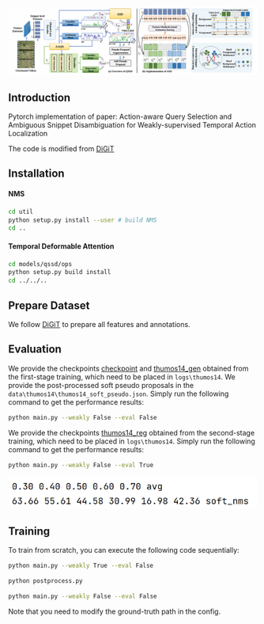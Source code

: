 ![QSSD](./assets/model.png)

## Introduction
Pytorch implementation of paper:
Action-aware Query Selection and Ambiguous Snippet Disambiguation for Weakly-supervised Temporal Action Localization

The code is modified from [DiGiT](https://github.com/Dotori-HJ/DiGIT)

## Installation
#### NMS
```bash
cd util
python setup.py install --user # build NMS
cd ..
```

#### Temporal Deformable Attention
```bash
cd models/qssd/ops
python setup.py build install
cd ../../..
```

## Prepare Dataset
We follow [DiGiT](https://github.com/Dotori-HJ/DiGIT) to prepare all features and annotations.


## Evaluation
We provide the checkpoints [checkpoint](https://drive.google.com/file/d/1-Kmcl56_OHcn6eMZjwuXVQszT8Rz4WGs/view?usp=drive_link) and [thumos14_gen](https://drive.google.com/file/d/19-OaAwZ6VgoUElaE5qm8DqJvllvRP8LX/view?usp=drive_link) obtained from the first-stage training, which need to be placed in ```logs\thumos14```.
We provide the post-processed soft pseudo proposals in the ```data\thumos14\thumos14_soft_pseudo.json```. Simply run the following command to get the performance results:
```bash
python main.py --weakly False --eval False
```

We provide the checkpoints [thumos14_reg](https://drive.google.com/file/d/1oirYSgsQWnvdTWF4ub4pkTb6RGQsj30K/view?usp=drive_link) obtained from the second-stage training, which need to be placed in ```logs\thumos14```. Simply run the following command to get the performance results:
```bash
python main.py --weakly False --eval True
```
![result](./assets/result.png)

## Training
To train from scratch, you can execute the following code sequentially:
```bash
python main.py --weakly True --eval False
```
```bash
python postprocess.py
```
```bash
python main.py --weakly False --eval False
```
Note that you need to modify the ground-truth path in the config.

